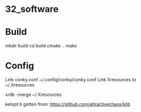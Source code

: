 # 32_software


# Build
mkdir build
cd build
cmake ..
make

# Config
Link conky.conf ~/.config/conky/conky.conf
Link Xresources to ~/.Xresources

xrdb -merge ~/.Xresources

ketopt.h gotten from: https://github.com/attractivechaos/klib


